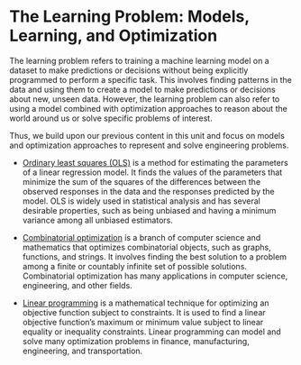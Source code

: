 #  The Learning Problem: Models, Learning, and Optimization
The learning problem refers to training a machine learning model on a dataset to make predictions or decisions without being explicitly programmed to perform a specific task. This involves finding patterns in the data and using them to create a model to make predictions or decisions about new, unseen data. However, the learning problem can also refer to using a model combined with optimization approaches to reason about the world around us or solve specific problems of interest.  

Thus, we build upon our previous content in this unit and focus on models and optimization approaches to represent and solve engineering problems. 

* [Ordinary least squares (OLS)](./penalty.md) is a method for estimating the parameters of a linear regression model. It finds the values of the parameters that minimize the sum of the squares of the differences between the observed responses in the data and the responses predicted by the model. OLS is widely used in statistical analysis and has several desirable properties, such as being unbiased and having a minimum variance among all unbiased estimators.

* [Combinatorial optimization](./combitorial.md) is a branch of computer science and mathematics that optimizes combinatorial objects, such as graphs, functions, and strings. It involves finding the best solution to a problem among a finite or countably infinite set of possible solutions. Combinatorial optimization has many applications in computer science, engineering, and other fields.

* [Linear programming](./lp.md) is a mathematical technique for optimizing an objective function subject to constraints. It is used to find a linear objective function’s maximum or minimum value subject to linear equality or inequality constraints. Linear programming can model and solve many optimization problems in finance, manufacturing, engineering, and transportation.